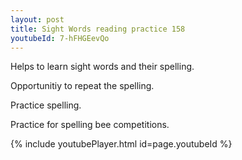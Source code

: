 ```yaml
---
layout: post
title: Sight Words reading practice 158
youtubeId: 7-hFHGEevQo
---
```

 
 
Helps to learn sight words and their spelling.

Opportunitiy to repeat the spelling. 

Practice spelling. 
 
Practice for spelling bee competitions. 
 
{% include youtubePlayer.html id=page.youtubeId %}
 
 
